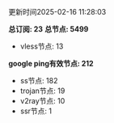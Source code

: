 更新时间2025-02-16 11:28:03

**总订阅: 23**
**总节点: 5499**
- vless节点: 13

**google ping有效节点: 212**
- ss节点: 182
- trojan节点: 19
- v2ray节点: 10
- ssr节点: 1
